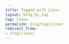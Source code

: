 ```yaml
---
title: Tagged with Linux
layout: blog_by_tag
tag: linux
permalink: blog/tag/linux/
redirect_from:
- /tag/linux/
---
```

